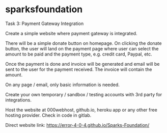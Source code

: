 # sparksfoundation
Task 3: Payment Gateway Integration

Create a simple website where payment gateway is integrated.

There will be a simple donate button on homepage. On clicking the donate button, the user will land on the payment page where user can select the amount to be paid and the payment type, e.g. credit card, Paypal, etc.

Once the payment is done and invoice will be generated and email will be sent to the user for the payment received. The invoice will contain the amount.

On any page / email, only basic information is needed.

Create your own temporary / sandbox / testing accounts with 3rd party for integrations.

Host the website at 000webhost, github.io, heroku app or any other free hosting provider. Check in code in gitlab.

Direct website link: https://error-4-0-4.github.io/Sparks-Foundation/
